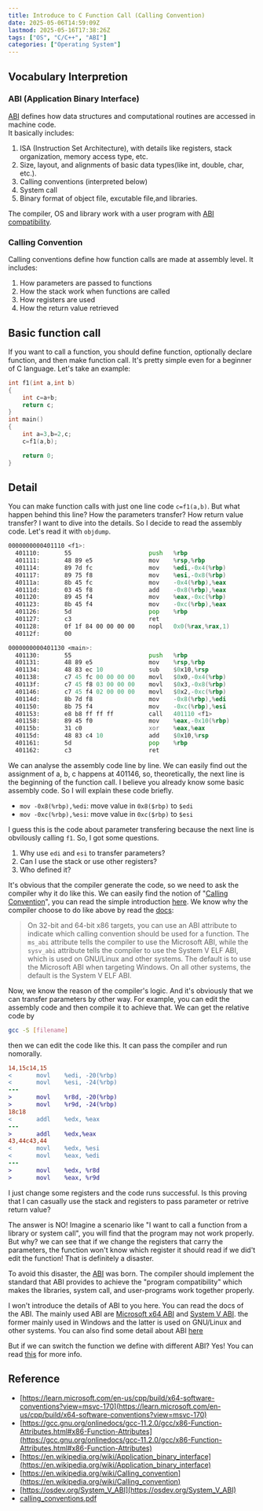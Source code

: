 ```yaml
---
title: Introduce to C Function Call (Calling Convention)
date: 2025-05-06T14:59:09Z
lastmod: 2025-05-16T17:38:26Z
tags: ["OS", "C/C++", "ABI"]
categories: ["Operating System"]
---
```


## Vocabulary Interpretion

### ABI (Application Binary Interface)

[ABI](https://en.wikipedia.org/wiki/Application_binary_interface) defines how data structures and computational routines are accessed in machine code.  
It basically includes:

1. ISA (Instruction Set Architecture), with details like registers, stack organization, memory access type, etc.
2. Size, layout, and alignments of basic data types(like int, double, char, etc.).
3. Calling conventions (interpreted below)
4. System call
5. Binary format of object file, excutable file,and libraries.

The compiler, OS and library work with a user program with [ABI compatibility](https://stackoverflow.com/questions/72074771/do-static-libraries-behave-like-dynamic-libraries-in-terms-of-abi-compatibility).

### Calling Convention

Calling conventions define how function calls are made at assembly level.
It includes:

1. How parameters are passed to functions
2. How the stack work when functions are called
3. How registers are used
4. How the return value retrieved

## Basic function call

If you want to call a function, you should define function, optionally declare function, and then make function call. It's pretty simple even for a beginner of C language. Let's take an example:

```c++
int f1(int a,int b)
{
	int c=a+b;
	return c;
}
int main()
{
	int a=3,b=2,c;
	c=f1(a,b);

	return 0;
}
```

## Detail

You can make function calls with just one line code `c=f1(a,b)`​. But what happen behind this line? How the parameters transfer? How return value transfer?
I want to dive into the details. So I decide to read the assembly code. Let's read it with `objdump`​.

```asm
0000000000401110 <f1>:
  401110:       55                      push   %rbp
  401111:       48 89 e5                mov    %rsp,%rbp
  401114:       89 7d fc                mov    %edi,-0x4(%rbp)          ; save the first parameter to stack
  401117:       89 75 f8                mov    %esi,-0x8(%rbp)          ; save the second ...
  40111a:       8b 45 fc                mov    -0x4(%rbp),%eax          ; do the calculate
  40111d:       03 45 f8                add    -0x8(%rbp),%eax
  401120:       89 45 f4                mov    %eax,-0xc(%rbp)          ; save calculate result to stack
  401123:       8b 45 f4                mov    -0xc(%rbp),%eax          ; return value stored in eax
  401126:       5d                      pop    %rbp
  401127:       c3                      ret    
  401128:       0f 1f 84 00 00 00 00    nopl   0x0(%rax,%rax,1)
  40112f:       00 

0000000000401130 <main>:
  401130:       55                      push   %rbp
  401131:       48 89 e5                mov    %rsp,%rbp
  401134:       48 83 ec 10             sub    $0x10,%rsp
  401138:       c7 45 fc 00 00 00 00    movl   $0x0,-0x4(%rbp)          ; 0x4:c
  40113f:       c7 45 f8 03 00 00 00    movl   $0x3,-0x8(%rbp)          ; 0x8:a
  401146:       c7 45 f4 02 00 00 00    movl   $0x2,-0xc(%rbp)          ; 0xc:b
  40114d:       8b 7d f8                mov    -0x8(%rbp),%edi          ; first parameter in edi
  401150:       8b 75 f4                mov    -0xc(%rbp),%esi          ; second parameter in esi
  401153:       e8 b8 ff ff ff          call   401110 <f1>              ; call function
  401158:       89 45 f0                mov    %eax,-0x10(%rbp)
  40115b:       31 c0                   xor    %eax,%eax
  40115d:       48 83 c4 10             add    $0x10,%rsp
  401161:       5d                      pop    %rbp
  401162:       c3                      ret    
```

We can analyse the assembly code line by line. We can easily find out the assignment of a, b, c happens at 401146, so, theoretically, the next line is the beginning of the function call.
I believe you already know some basic assembly code. So I will explain these code briefly.

* ​`mov	-0x8(%rbp),%edi`​: move value in `0x8($rbp)`​ to `$edi`​
* ​`mov	-0xc(%rbp),%esi`​: move value in `0xc($rbp)`​ to `$esi`​

I guess this is the code about parameter transfering because the next line is obvilously calling `f1`​.  So, I got some questions.

1. Why use `edi`​ and `esi`​ to transfer parameters?
2. Can I use the stack or use other registers?
3. Who defined it?

It's obvious that the compiler generate the code, so we need to ask the compiler why it do like this. We can easily find the notion of "[Calling Convention](https://wiki.osdev.org/Calling_Conventions)", you can read the simple introduction [here](#calling-convention). We know why the compiler choose to do like above by read the [docs](https://gcc.gnu.org/onlinedocs/gcc-11.2.0/gcc/x86-Function-Attributes.html#x86-Function-Attributes):

> On 32-bit and 64-bit x86 targets, you can use an ABI attribute to indicate which calling convention should be used for a function. The `ms_abi`​ attribute tells the compiler to use the Microsoft ABI, while the `sysv_abi`​ attribute tells the compiler to use the System V ELF ABI, which is used on GNU/Linux and other systems. The default is to use the Microsoft ABI when targeting Windows. On all other systems, the default is the System V ELF ABI.

Now, we know the reason of the compiler's logic. And it's obviously that we can transfer parameters by other way. For example, you can edit the assembly code and then compile it to achieve that. We can get the relative code by

```bash
gcc -S [filename]
```

then we can edit the code like this. It can pass the compiler and run nomorally.

```diff
14,15c14,15
<       movl    %edi, -20(%rbp)
<       movl    %esi, -24(%rbp)
---
>       movl    %r8d, -20(%rbp)
>       movl    %r9d, -24(%rbp)
18c18
<       addl    %edx, %eax
---
>       addl    %edx,%eax
43,44c43,44
<       movl    %edx, %esi
<       movl    %eax, %edi
---
>       movl    %edx, %r8d
>       movl    %eax, %r9d
```

I just change some registers and the code runs successful. Is this proving that I can casually use the stack and registers to pass parameter or retrive return value?  

The answer is NO! Imagine a scenario like "I want to call a function from a library or system call", you will find that the program may not work properly.
But why? we can see that if we change the registers that carry the parameters, the function won't know which register it should read if we did't edit the function! That is definitely a disaster.  

To avoid this disaster, the [ABI](#abi-application-binary-interface) was born. The compiler should implement the standard that ABI provides to achieve the "program compatibility" which makes the libraries, system call, and user-programs work together properly.  

I won't introduce the details of ABI to you here. You can read the docs of the ABI. The mainly used ABI are [Microsoft x64 ABI](https://learn.microsoft.com/en-us/cpp/build/x64-software-conventions) and [System V ABI](https://wiki.osdev.org/System_V_ABI). the former mainly used in Windows and the latter is used on GNU/Linux and other systems. You can also find some detail about ABI [here](https://pub-33412179390046d2b4017e671ebbd429.r2.dev/calling_conventions.pdf)


But if we can switch the function we define with different ABI? Yes! You can read [this](https://stackoverflow.com/questions/66756382/how-to-make-my-c-program-compiled-with-sysv-calling-convention-run-under-mingw) for more info.

## Reference
* [https://learn.microsoft.com/en-us/cpp/build/x64-software-conventions?view=msvc-170](https://learn.microsoft.com/en-us/cpp/build/x64-software-conventions?view=msvc-170)
* [https://gcc.gnu.org/onlinedocs/gcc-11.2.0/gcc/x86-Function-Attributes.html#x86-Function-Attributes](https://gcc.gnu.org/onlinedocs/gcc-11.2.0/gcc/x86-Function-Attributes.html#x86-Function-Attributes)
* [https://en.wikipedia.org/wiki/Application_binary_interface](https://en.wikipedia.org/wiki/Application_binary_interface)
* [https://en.wikipedia.org/wiki/Calling_convention](https://en.wikipedia.org/wiki/Calling_convention)
* [https://osdev.org/System_V_ABI](https://osdev.org/System_V_ABI)
* [calling_conventions.pdf](https://pub-33412179390046d2b4017e671ebbd429.r2.dev/calling_conventions.pdf)
